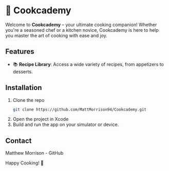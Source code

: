 # 🍳 Cookcademy

Welcome to **Cookcademy** – your ultimate cooking companion! Whether you're a seasoned chef or a kitchen novice, Cookcademy is here to help you master the art of cooking with ease and joy.

## Features

- 📚 **Recipe Library**: Access a wide variety of recipes, from appetizers to desserts.
<!--- 🔍 **Search and Filter**: Find recipes by ingredients, cuisine, or dietary restrictions.
- 📝 **Personalized Notes**: Add your own notes and tweaks to any recipe.
- 🛒 **Shopping List**: Generate a shopping list from your chosen recipes.
- 🌟 **Favorites**: Bookmark your favorite recipes for quick access.
- ⏲️ **Cooking Timer**: Built-in timer to help you cook your dishes to perfection. -->

<!-- ## Screenshots

![Recipe Library](screenshots/recipe-library.png)
![Recipe Detail](screenshots/recipe-detail.png)
![Shopping List](screenshots/shopping-list.png)
--> 

## Installation

1. Clone the repo
   ```sh
   git clone https://github.com/MattMorrison94/Cookcademy.git
   ```
2. Open the project in Xcode
3. Build and run the app on your simulator or device.

<!-- ## Usage 

	1.	Browse or search for recipes.
	2.	View recipe details and follow step-by-step instructions.
	3.	Add ingredients to your shopping list.
	4.	Customize recipes with your own notes.
	5.	Save your favorite recipes for quick access.
-->

## Contact

Matthew Morrison - GitHub

Happy Cooking! 🍲
